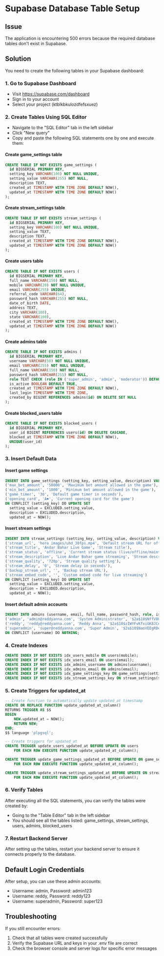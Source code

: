 # Supabase Database Table Setup

## Issue
The application is encountering 500 errors because the required database tables don't exist in Supabase.

## Solution
You need to create the following tables in your Supabase dashboard:

### 1. Go to Supabase Dashboard
- Visit https://supabase.com/dashboard
- Sign in to your account
- Select your project (ktblkbkulozdfefsxuez)

### 2. Create Tables Using SQL Editor
- Navigate to the "SQL Editor" tab in the left sidebar
- Click "New query"
- Copy and paste the following SQL statements one by one and execute them:

#### Create game_settings table
```sql
CREATE TABLE IF NOT EXISTS game_settings (
  id BIGSERIAL PRIMARY KEY,
  setting_key VARCHAR(100) NOT NULL UNIQUE,
  setting_value VARCHAR(255) NOT NULL,
  description TEXT,
  created_at TIMESTAMP WITH TIME ZONE DEFAULT NOW(),
  updated_at TIMESTAMP WITH TIME ZONE DEFAULT NOW()
);
```

#### Create stream_settings table
```sql
CREATE TABLE IF NOT EXISTS stream_settings (
  id BIGSERIAL PRIMARY KEY,
  setting_key VARCHAR(100) NOT NULL UNIQUE,
  setting_value TEXT,
  description TEXT,
  created_at TIMESTAMP WITH TIME ZONE DEFAULT NOW(),
  updated_at TIMESTAMP WITH TIME ZONE DEFAULT NOW()
);
```

#### Create users table
```sql
CREATE TABLE IF NOT EXISTS users (
  id BIGSERIAL PRIMARY KEY,
  full_name VARCHAR(150) NOT NULL,
  mobile VARCHAR(20) NOT NULL UNIQUE,
  email VARCHAR(255) UNIQUE,
  referral_code VARCHAR(64),
  password_hash VARCHAR(255) NOT NULL,
  date_of_birth DATE,
  address TEXT,
  city VARCHAR(100),
  state VARCHAR(100),
  created_at TIMESTAMP WITH TIME ZONE DEFAULT NOW(),
  updated_at TIMESTAMP WITH TIME ZONE DEFAULT NOW()
);
```

#### Create admins table
```sql
CREATE TABLE IF NOT EXISTS admins (
  id BIGSERIAL PRIMARY KEY,
  username VARCHAR(50) NOT NULL UNIQUE,
  email VARCHAR(255) NOT NULL UNIQUE,
  full_name VARCHAR(150) NOT NULL,
  password_hash VARCHAR(255) NOT NULL,
  role TEXT CHECK (role IN ('super_admin', 'admin', 'moderator')) DEFAULT 'admin',
  is_active BOOLEAN DEFAULT TRUE,
  created_at TIMESTAMP WITH TIME ZONE DEFAULT NOW(),
  last_login TIMESTAMP WITH TIME ZONE,
  created_by BIGINT REFERENCES admins(id) ON DELETE SET NULL
);
```

#### Create blocked_users table
```sql
CREATE TABLE IF NOT EXISTS blocked_users (
  id BIGSERIAL PRIMARY KEY,
  user_id BIGINT REFERENCES users(id) ON DELETE CASCADE,
  blocked_at TIMESTAMP WITH TIME ZONE DEFAULT NOW(),
  UNIQUE(user_id)
);
```

### 3. Insert Default Data

#### Insert game settings
```sql
INSERT INTO game_settings (setting_key, setting_value, description) VALUES
('max_bet_amount', '50000', 'Maximum bet amount allowed in the game'),
('min_bet_amount', '1000', 'Minimum bet amount allowed in the game'),
('game_timer', '30', 'Default game timer in seconds'),
('opening_card', 'A♠', 'Current opening card for the game')
ON CONFLICT (setting_key) DO UPDATE SET
  setting_value = EXCLUDED.setting_value,
  description = EXCLUDED.description,
  updated_at = NOW();
```

#### Insert stream settings
```sql
INSERT INTO stream_settings (setting_key, setting_value, description) VALUES
('stream_url', 'hero images/uhd_30fps.mp4', 'Default stream URL for offline status'),
('stream_title', 'Andar Bahar Live Game', 'Stream title'),
('stream_status', 'offline', 'Current stream status (live/offline/maintenance)'),
('stream_description', 'Live Andar Bahar game streaming', 'Stream description'),
('stream_quality', '720p', 'Stream quality setting'),
('stream_delay', '0', 'Stream delay in seconds'),
('backup_stream_url', '', 'Backup stream URL'),
('stream_embed_code', '', 'Custom embed code for live streaming')
ON CONFLICT (setting_key) DO UPDATE SET
  setting_value = EXCLUDED.setting_value,
  description = EXCLUDED.description,
  updated_at = NOW();
```

#### Insert default admin accounts
```sql
INSERT INTO admins (username, email, full_name, password_hash, role, is_active) VALUES
('admin', 'admin@reddyanna.com', 'System Administrator', '$2a$10$NffV80ge6uVdYo5ltJsSk.dLTX8a/NWCkhYohvq1ndx0K3dzelQdG', 'super_admin', TRUE),
('reddy', 'reddy@reddyanna.com', 'Reddy Anna', '$2a$10$zIWYFvKfxiGK8JCeoJt9Y.EOKY3mXQX1C3Bptir7/uJOjJ0hu1VFO', 'admin', TRUE),
('superadmin', 'super@reddyanna.com', 'Super Admin', '$2a$10$NaoVEEgRDeudm23XS3W2geinQIYuAkmbmUI2RrmYTwoY0v1FUK8xq', 'super_admin', TRUE)
ON CONFLICT (username) DO NOTHING;
```

### 4. Create Indexes
```sql
CREATE INDEX IF NOT EXISTS idx_users_mobile ON users(mobile);
CREATE INDEX IF NOT EXISTS idx_users_email ON users(email);
CREATE INDEX IF NOT EXISTS idx_admins_username ON admins(username);
CREATE INDEX IF NOT EXISTS idx_admins_email ON admins(email);
CREATE INDEX IF NOT EXISTS idx_game_settings_key ON game_settings(setting_key);
CREATE INDEX IF NOT EXISTS idx_stream_settings_key ON stream_settings(setting_key);
```

### 5. Create Triggers for updated_at
```sql
-- Create function to automatically update updated_at timestamp
CREATE OR REPLACE FUNCTION update_updated_at_column()
RETURNS TRIGGER AS $$
BEGIN
    NEW.updated_at = NOW();
    RETURN NEW;
END;
$$ language 'plpgsql';

-- Create triggers for updated_at
CREATE TRIGGER update_users_updated_at BEFORE UPDATE ON users
    FOR EACH ROW EXECUTE FUNCTION update_updated_at_column();

CREATE TRIGGER update_game_settings_updated_at BEFORE UPDATE ON game_settings
    FOR EACH ROW EXECUTE FUNCTION update_updated_at_column();

CREATE TRIGGER update_stream_settings_updated_at BEFORE UPDATE ON stream_settings
    FOR EACH ROW EXECUTE FUNCTION update_updated_at_column();
```

### 6. Verify Tables
After executing all the SQL statements, you can verify the tables were created by:
- Going to the "Table Editor" tab in the left sidebar
- You should see all the tables listed: game_settings, stream_settings, users, admins, blocked_users

### 7. Restart Backend Server
After setting up the tables, restart your backend server to ensure it connects properly to the database.

## Default Login Credentials
After setup, you can use these admin accounts:
- Username: admin, Password: admin123
- Username: reddy, Password: reddy123
- Username: superadmin, Password: super123

## Troubleshooting
If you still encounter errors:
1. Check that all tables were created successfully
2. Verify the Supabase URL and keys in your .env file are correct
3. Check the browser console and server logs for specific error messages